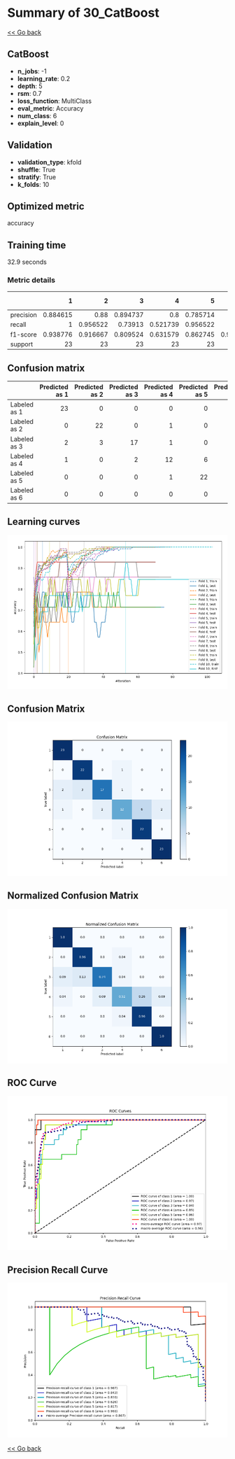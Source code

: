 # Summary of 30_CatBoost

[<< Go back](../README.md)


## CatBoost
- **n_jobs**: -1
- **learning_rate**: 0.2
- **depth**: 5
- **rsm**: 0.7
- **loss_function**: MultiClass
- **eval_metric**: Accuracy
- **num_class**: 6
- **explain_level**: 0

## Validation
 - **validation_type**: kfold
 - **shuffle**: True
 - **stratify**: True
 - **k_folds**: 10

## Optimized metric
accuracy

## Training time

32.9 seconds

### Metric details
|           |         1 |         2 |         3 |         4 |         5 |         6 |   accuracy |   macro avg |   weighted avg |   logloss |
|:----------|----------:|----------:|----------:|----------:|----------:|----------:|-----------:|------------:|---------------:|----------:|
| precision |  0.884615 |  0.88     |  0.894737 |  0.8      |  0.785714 |  0.92     |   0.862319 |    0.860844 |       0.860844 |  0.980118 |
| recall    |  1        |  0.956522 |  0.73913  |  0.521739 |  0.956522 |  1        |   0.862319 |    0.862319 |       0.862319 |  0.980118 |
| f1-score  |  0.938776 |  0.916667 |  0.809524 |  0.631579 |  0.862745 |  0.958333 |   0.862319 |    0.852937 |       0.852937 |  0.980118 |
| support   | 23        | 23        | 23        | 23        | 23        | 23        |   0.862319 |  138        |     138        |  0.980118 |


## Confusion matrix
|              |   Predicted as 1 |   Predicted as 2 |   Predicted as 3 |   Predicted as 4 |   Predicted as 5 |   Predicted as 6 |
|:-------------|-----------------:|-----------------:|-----------------:|-----------------:|-----------------:|-----------------:|
| Labeled as 1 |               23 |                0 |                0 |                0 |                0 |                0 |
| Labeled as 2 |                0 |               22 |                0 |                1 |                0 |                0 |
| Labeled as 3 |                2 |                3 |               17 |                1 |                0 |                0 |
| Labeled as 4 |                1 |                0 |                2 |               12 |                6 |                2 |
| Labeled as 5 |                0 |                0 |                0 |                1 |               22 |                0 |
| Labeled as 6 |                0 |                0 |                0 |                0 |                0 |               23 |

## Learning curves
![Learning curves](learning_curves.png)
## Confusion Matrix

![Confusion Matrix](confusion_matrix.png)


## Normalized Confusion Matrix

![Normalized Confusion Matrix](confusion_matrix_normalized.png)


## ROC Curve

![ROC Curve](roc_curve.png)


## Precision Recall Curve

![Precision Recall Curve](precision_recall_curve.png)



[<< Go back](../README.md)
